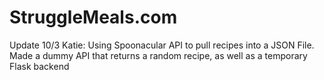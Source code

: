 # StruggleMeals.com

Update 10/3 Katie: Using Spoonacular API to pull recipes into a JSON File.
Made a dummy API that returns a random recipe, as well as a temporary Flask backend
